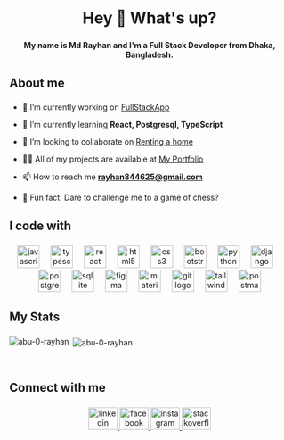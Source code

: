 <h1 align="center">Hey 👋 What's up?</h1>

###

<h4 align="center">My name is Md Rayhan and I'm a Full Stack Developer from Dhaka, Bangladesh.</h4>

###

<h2 align="left">About me</h2>

###

- 🔭 I’m currently working on [FullStackApp](https://github.com/Abu-0-RayhaN/Project-full-stack)

- 🌱 I’m currently learning **React, Postgresql, TypeScript**

- 👯 I’m looking to collaborate on [Renting a home](https://github.com/Abu-0-RayhaN/Renting_A_Home)

- 👨‍💻 All of my projects are available at [My Portfolio](https://abu-0-rayhan.netlify.app/)

- 📫 How to reach me **rayhan844625@gmail.com**

- 🎲 Fun fact: Dare to challenge me to a game of chess?

###

<h2 align="left">I code with</h2>

###

<div align="center">
  <img src="https://cdn.jsdelivr.net/gh/devicons/devicon/icons/javascript/javascript-original.svg" height="40" alt="javascript logo"  />
  <img width="12" />
  <img src="https://cdn.jsdelivr.net/gh/devicons/devicon/icons/typescript/typescript-original.svg" height="40" alt="typescript logo"  />
  <img width="12" />
  <img src="https://cdn.jsdelivr.net/gh/devicons/devicon/icons/react/react-original.svg" height="40" alt="react logo"  />
  <img width="12" />
  <img src="https://cdn.jsdelivr.net/gh/devicons/devicon/icons/html5/html5-original.svg" height="40" alt="html5 logo"  />
  <img width="12" />
  <img src="https://cdn.jsdelivr.net/gh/devicons/devicon/icons/css3/css3-original.svg" height="40" alt="css3 logo"  />
  <img width="12" />
  <img src="https://cdn.jsdelivr.net/gh/devicons/devicon/icons/bootstrap/bootstrap-original.svg" height="40" alt="bootstrap logo"  />
  <img width="12" />
  <img src="https://cdn.jsdelivr.net/gh/devicons/devicon/icons/python/python-original.svg" height="40" alt="python logo"  />
  <img width="12" />
  <img src="https://cdn.jsdelivr.net/gh/devicons/devicon/icons/django/django-plain.svg" height="40" alt="django logo"  />
  <img width="12" />
  <img src="https://cdn.jsdelivr.net/gh/devicons/devicon/icons/postgresql/postgresql-original.svg" height="40" alt="postgresql logo"  />
  <img width="12" />
  <img src="https://cdn.jsdelivr.net/gh/devicons/devicon/icons/sqlite/sqlite-original.svg" height="40" alt="sqlite logo"  />
  <img width="12" />
  <img src="https://cdn.jsdelivr.net/gh/devicons/devicon/icons/figma/figma-original.svg" height="40" alt="figma logo"  />
  <img width="12" />
  <img src="https://cdn.jsdelivr.net/gh/devicons/devicon/icons/materialui/materialui-original.svg" height="40" alt="materialui logo"  />
  <img width="12" />
  <img src="https://cdn.jsdelivr.net/gh/devicons/devicon/icons/git/git-original.svg" height="40" alt="git logo"  />
  <img width="12" />
  <img src="https://skillicons.dev/icons?i=tailwind" height="40" alt="tailwindcss logo"/>
   <img width="12" />
  <img src="https://cdn.simpleicons.org/postman/FF6C37" height="40" alt="postman logo"/>
</div>

###

###

<h2 align="left">My Stats</h2>

###

<p><img align="left" src="https://github-readme-stats.vercel.app/api/top-langs?username=abu-0-rayhan&show_icons=true&locale=en&layout=compact" alt="abu-0-rayhan" /></p>

<p>&nbsp;<img align="center" src="https://github-readme-stats.vercel.app/api?username=abu-0-rayhan&show_icons=true&locale=en" alt="abu-0-rayhan" /></p>
<br clear="both">

###

<h2 align="left">Connect with me</h2>

###

<div align="center">
  <a href="https://www.linkedin.com/in/abu-0-rayhan/" target="_blank">
    <img src="https://raw.githubusercontent.com/maurodesouza/profile-readme-generator/master/src/assets/icons/social/linkedin/default.svg" width="52" height="40" alt="linkedin logo"  />
  </a>
  <a href="https://www.facebook.com/Abu.0.RayhaN" target="_blank">
    <img src="https://raw.githubusercontent.com/maurodesouza/profile-readme-generator/master/src/assets/icons/social/facebook/default.svg" width="52" height="40" alt="facebook logo"  />
  </a>
  <a href="https://www.instagram.com/aburayhan_9286/" target="_blank">
    <img src="https://raw.githubusercontent.com/maurodesouza/profile-readme-generator/master/src/assets/icons/social/instagram/default.svg" width="52" height="40" alt="instagram logo"  />
  </a>
  <a href="https://stackoverflow.com/users/16728369/abu-rayhan" target="_blank">
    <img src="https://raw.githubusercontent.com/maurodesouza/profile-readme-generator/master/src/assets/icons/social/stackoverflow/default.svg" width="52" height="40" alt="stackoverflow logo"  />
  </a>
</div>

###
